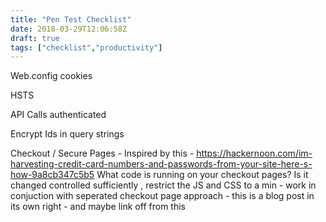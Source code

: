 ```yaml
---
title: "Pen Test Checklist"
date: 2018-03-29T12:06:58Z
draft: true
tags: ["checklist","productivity"]
---
```


Web.config cookies

HSTS

API Calls authenticated

Encrypt Ids in query strings

Checkout / Secure Pages - Inspired by this - https://hackernoon.com/im-harvesting-credit-card-numbers-and-passwords-from-your-site-here-s-how-9a8cb347c5b5
What code is running on your checkout pages? Is it changed controlled sufficiently , restrict the JS and CSS to a min - work in conjuction with seperated checkout page approach - this is a blog post in its own right - and maybe link off from this

